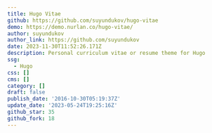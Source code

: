 ```yaml
---
title: Hugo Vitae
github: https://github.com/suyundukov/hugo-vitae
demo: https://demo.nurlan.co/hugo-vitae/
author: suyundukov
author_link: https://github.com/suyundukov
date: 2023-11-30T11:52:26.171Z
description: Personal curriculum vitae or resume theme for Hugo
ssg:
  - Hugo
css: []
cms: []
category: []
draft: false
publish_date: '2016-10-30T05:19:37Z'
update_date: '2023-05-24T19:25:16Z'
github_star: 35
github_fork: 18
---
```

